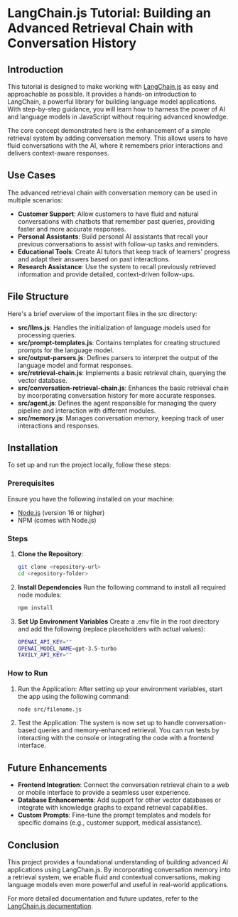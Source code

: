 # LangChain.js Tutorial: Building an Advanced Retrieval Chain with Conversation History

## Introduction

This tutorial is designed to make working with [LangChain.js](https://js.langchain.com/docs/introduction/) as easy and approachable as possible. It provides a hands-on introduction to LangChain, a powerful library for building language model applications. With step-by-step guidance, you will learn how to harness the power of AI and language models in JavaScript without requiring advanced knowledge.

The core concept demonstrated here is the enhancement of a simple retrieval system by adding conversation memory. This allows users to have fluid conversations with the AI, where it remembers prior interactions and delivers context-aware responses.

## Use Cases

The advanced retrieval chain with conversation memory can be used in multiple scenarios:

- **Customer Support**: Allow customers to have fluid and natural conversations with chatbots that remember past queries, providing faster and more accurate responses.
- **Personal Assistants**: Build personal AI assistants that recall your previous conversations to assist with follow-up tasks and reminders.
- **Educational Tools**: Create AI tutors that keep track of learners' progress and adapt their answers based on past interactions.
- **Research Assistance**: Use the system to recall previously retrieved information and provide detailed, context-driven follow-ups.

## File Structure

Here's a brief overview of the important files in the src directory:

- **src/llms.js**: Handles the initialization of language models used for processing queries.
- **src/prompt-templates.js**: Contains templates for creating structured prompts for the language model.
- **src/output-parsers.js**: Defines parsers to interpret the output of the language model and format responses.
- **src/retrieval-chain.js**: Implements a basic retrieval chain, querying the vector database.
- **src/conversation-retrieval-chain.js**: Enhances the basic retrieval chain by incorporating conversation history for more accurate responses.
- **src/agent.js**: Defines the agent responsible for managing the query pipeline and interaction with different modules.
- **src/memory.js**: Manages conversation memory, keeping track of user interactions and responses.

## Installation

To set up and run the project locally, follow these steps:

### Prerequisites

Ensure you have the following installed on your machine:

- [Node.js](https://nodejs.org/) (version 16 or higher)
- NPM (comes with Node.js)

### Steps

1. **Clone the Repository**:

    ```bash
    git clone <repository-url>
    cd <repository-folder>  
    ```

2. **Install Dependencies**
Run the following command to install all required node modules:

    ```bash
    npm install
    ```

3. **Set Up Environment Variables**
Create a .env file in the root directory and add the following (replace placeholders with actual values):

    ```bash
    OPENAI_API_KEY=""
    OPENAI_MODEL_NAME=gpt-3.5-turbo
    TAVILY_API_KEY=""
    ```

### How to Run

1. Run the Application:
After setting up your environment variables, start the app using the following command:

    ```bash
    node src/filename.js
    ```

2. Test the Application:
The system is now set up to handle conversation-based queries and memory-enhanced retrieval. You can run tests by interacting with the console or integrating the code with a frontend interface.

## Future Enhancements

- **Frontend Integration**: Connect the conversation retrieval chain to a web or mobile interface to provide a seamless user experience.
- **Database Enhancements**: Add support for other vector databases or integrate with knowledge graphs to expand retrieval capabilities.
- **Custom Prompts**: Fine-tune the prompt templates and models for specific domains (e.g., customer support, medical assistance).

## Conclusion

This project provides a foundational understanding of building advanced AI applications using LangChain.js. By incorporating conversation memory into a retrieval system, we enable fluid and contextual conversations, making language models even more powerful and useful in real-world applications.

For more detailed documentation and future updates, refer to the [LangChain.js documentation](https://js.langchain.com/docs/introduction/).
